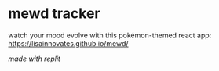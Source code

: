 # mewd tracker

watch your mood evolve with this pokémon-themed react app: https://lisainnovates.github.io/mewd/

*made with replit*
